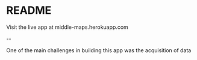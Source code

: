 # README

Visit the live app at middle-maps.herokuapp.com

--

One of the main challenges in building this app was the acquisition of data